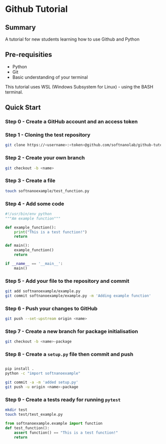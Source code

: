 # Github Tutorial

## Summary

A tutorial for new students learning how to use Github and Python

## Pre-requisities

- Python
- Git
- Basic understanding of your terminal

This tutorial uses WSL (Windows Subsystem for Linux) - using the BASH terminal.

## Quick Start

### Step 0 - Create a GitHub account and an access token

### Step 1 - Cloning the test repository

```bash
git clone https://<username>:<token>@github.com/softnanolab/github-tutorial
```

### Step 2 - Create your own branch

```bash
git checkout -b <name>
```

### Step 3 - Create a file

```bash
touch softnanoexample/test_function.py
```

### Step 4 - Add some code

```python
#!/usr/bin/env python
"""Am example function"""

def example_function():
    print("This is a test function!")
    return

def main():
    example_function()
    return

if __name__ == '__main__':
    main()
```

### Step 5 - Add your file to the repository and commit

```bash
git add softnanoexample/example.py
git commit softnanoexample/example.py -m 'Adding example function'
```

### Step 6 - Push your changes to GitHub

```bash
git push --set-upstream origin <name>
```

### Step 7 - Create a new branch for package initialisation

```bash
git checkout -b <name>-package
```

### Step 8 - Create a `setup.py` file then commit and push

```python
```

```bash
pip install .
python -c "import softnanoexample"
```

```bash
git commit -a -m 'added setup.py'
git push -u origin <name>-package
```

### Step 9 - Create a tests ready for running `pytest`

```bash
mkdir test
touch test/test_example.py
```

```python
from softnanoexample.example import function
def test_function():
    assert function() == "This is a test function!"
    return
```